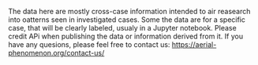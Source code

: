 The data here are mostly cross-case information intended to air reasearch into oatterns seen in investigated cases.
Some the data are for a specific case, that will be clearly labeled, usualy in a Jupyter notebook.
Please credit APi when publishing the data or information derived from it.
If you have any quesions, please feel free to contact us:
https://aerial-phenomenon.org/contact-us/
